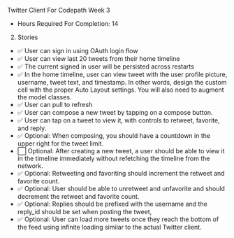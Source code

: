 Twitter Client For Codepath Week 3


- Hours Required For Completion: 14
2. Stories
  * :white_check_mark: User can sign in using OAuth login flow
  * :white_check_mark: User can view last 20 tweets from their home timeline
  * :white_check_mark: The current signed in user will be persisted across restarts
  * :white_check_mark: In the home timeline, user can view tweet with the user profile picture, username, tweet text, and timestamp. In other words, design the custom cell with the proper Auto Layout settings. You will also need to augment the model classes.
  * :white_check_mark: User can pull to refresh
  * :white_check_mark: User can compose a new tweet by tapping on a compose button.
  * :white_check_mark: User can tap on a tweet to view it, with controls to retweet, favorite, and reply.
  * :white_check_mark: Optional: When composing, you should have a countdown in the upper right for the tweet limit.
  * :white_large_square: Optional: After creating a new tweet, a user should be able to view it in the timeline immediately without refetching the timeline from the network.
  * :white_check_mark: Optional: Retweeting and favoriting should increment the retweet and favorite count.
  * :white_check_mark: Optional: User should be able to unretweet and unfavorite and should decrement the retweet and favorite count.
  * :white_check_mark: Optional: Replies should be prefixed with the username and the reply_id should be set when posting the tweet,
  * :white_check_mark: Optional: User can load more tweets once they reach the bottom of the feed using infinite loading similar to the actual Twitter client.


